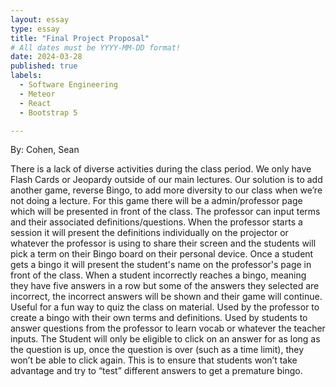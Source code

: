 ```yaml
---
layout: essay
type: essay
title: "Final Project Proposal"
# All dates must be YYYY-MM-DD format!
date: 2024-03-28
published: true
labels:
  - Software Engineering
  - Meteor
  - React
  - Bootstrap 5

---
```


By: Cohen, Sean
<!---->
There is a lack of diverse activities during the class period. We only have Flash Cards or Jeopardy outside of our main lectures. 
Our solution is to add another game, reverse Bingo, to add more diversity to our class when we’re not doing a lecture.
For this game there will be a admin/professor page which will be presented in front of the class. The professor can input terms and their associated definitions/questions. When the professor starts a session it will present the definitions individually on the projector or whatever the professor is using to share their screen and the students will pick a term on their Bingo board on their personal device. Once a student gets a bingo it will present the student's name on the professor's page in front of the class. When a student incorrectly reaches a bingo, meaning they have five answers in a row but some of the answers they selected are incorrect, the incorrect answers will be shown and their game will continue.
Useful for a fun way to quiz the class on material. Used by the professor to create a bingo with their own terms and definitions. Used by students to answer questions from the professor to learn vocab or whatever the teacher inputs.
The Student will only be eligible to click on an answer for as long as the question is up, once the question is over (such as a time limit), they won’t be able to click again. This is to ensure that students won’t take advantage and try to “test” different answers to get a premature bingo.

  
  
